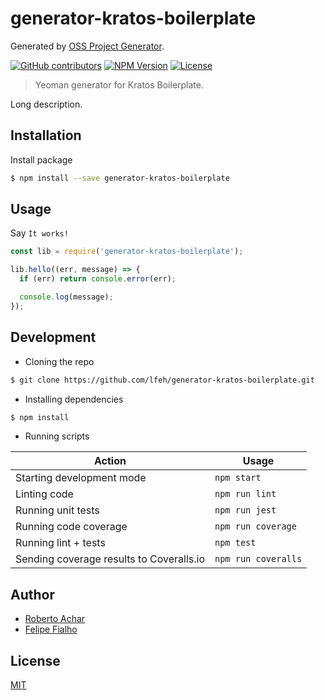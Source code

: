 # generator-kratos-boilerplate

Generated by [OSS Project Generator](http://bit.ly/generator-oss-project).

[![GitHub contributors](https://img.shields.io/github/contributors/LFeh/kratos-boilerplate.svg)](https://github.com/LFeh/kratos-boilerplate/graphs/contributors) 
[![NPM Version][npm-badge]][npm-url]
[![License][license-badge]][license-url]

> Yeoman generator for Kratos Boilerplate.

Long description.

## Installation

Install package

```bash
$ npm install --save generator-kratos-boilerplate
```

## Usage

Say `It works!`

```js
const lib = require('generator-kratos-boilerplate');

lib.hello((err, message) => {
  if (err) return console.error(err);

  console.log(message);
});
```

## Development

- Cloning the repo

```bash
$ git clone https://github.com/lfeh/generator-kratos-boilerplate.git
```

- Installing dependencies

```bash
$ npm install
```

- Running scripts

| Action                                   | Usage               |
| ---------------------------------------- | ------------------- |
| Starting development mode                | `npm start`         |
| Linting code                             | `npm run lint`      |
| Running unit tests                       | `npm run jest`      |
| Running code coverage                    | `npm run coverage`  |
| Running lint + tests                     | `npm test`          |
| Sending coverage results to Coveralls.io | `npm run coveralls` |

## Author

- [Roberto Achar](https://twitter.com/robertoachar)
- [Felipe Fialho](https://twitter.com/lfeh)

## License

[MIT](https://github.com/lfeh/generator-kratos-boilerplate/blob/master/LICENSE)

[npm-badge]: https://img.shields.io/npm/v/generator-kratos-boilerplate.svg
[npm-url]: https://www.npmjs.com/package/generator-kratos-boilerplate
[license-badge]: https://img.shields.io/github/license/lfeh/generator-kratos-boilerplate.svg
[license-url]: https://opensource.org/licenses/MIT
